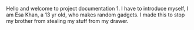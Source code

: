 Hello and welcome to project documentation 1. I have to introduce myself, I am Esa Khan, a 13 yr old, who makes random gadgets. I made this to stop my brother from stealing my stuff from my drawer.

